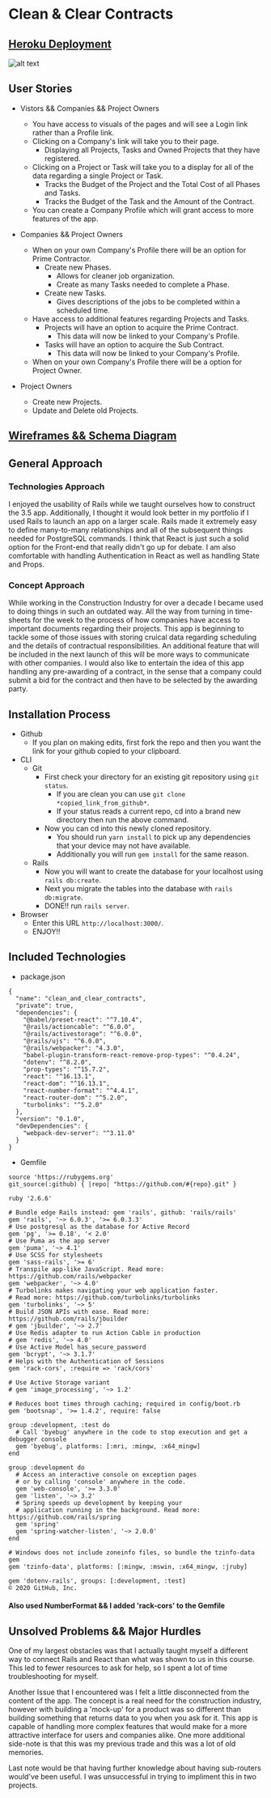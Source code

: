 # Clean & Clear Contracts

## <a href='https://fast-coast-80968.herokuapp.com/' target='_blank' >Heroku Deployment</a>

<!-- <image src='https://imgur.com/a/UOdJnEU' alt='screenshot of the app'/> -->
![alt text](https://imgur.com/a/UOdJnEU)

## User Stories

- Vistors && Companies && Project Owners
    - You have access to visuals of the pages and will see a Login link rather than a Profile link.
    - Clicking on a Company's link will take you to their page.
        - Displaying all Projects, Tasks and Owned Projects that they have registered.
    - Clicking on a Project or Task will take you to a display for all of the data regarding a single Project or Task.
        - Tracks the Budget of the Project and the Total Cost of all Phases and Tasks.
        - Tracks the Budget of the Task and the Amount of the Contract.
    - You can create a Company Profile which will grant access to more features of the app.

- Companies && Project Owners
    - When on your own Company's Profile there will be an option for Prime Contractor.
        - Create new Phases.
            - Allows for cleaner job organization.
            - Create as many Tasks needed to complete a Phase.
        - Create new Tasks.
            - Gives descriptions of the jobs to be completed within a scheduled time.
    - Have access to additional features regarding Projects and Tasks.
        - Projects will have an option to acquire the Prime Contract.
            - This data will now be linked to your Company's Profile.
        - Tasks will have an option to acquire the Sub Contract.
            - This data will now be linked to your Company's Profile.
    - When on your own Company's Profile there will be a option for Project Owner.

- Project Owners
    - Create new Projects.
    - Update and Delete old Projects.

## <a href='https://imgur.com/gallery/qe2XNXW' target='_blank' >Wireframes && Schema Diagram</a>

## General Approach
### Technologies Approach
<div>
    <p>I enjoyed the usability of Rails while we taught ourselves how to construct the 3.5 app. Additionally, I thought it would look better in my portfolio if I used Rails to launch an app on a larger scale. Rails made it extremely easy to define many-to-many relationships and all of the subsequent things needed for PostgreSQL commands. I think that React is just such a solid option for the Front-end that really didn't go up for debate. I am also comfortable with handling Authentication in React as well as handling State and Props.
    </p>
</div>

### Concept Approach
<div>
    <p>While working in the Construction Industry for over a decade I became used to doing things in such an outdated way. All the way from turning in time-sheets for the week to the process of how companies have access to important documents regarding their projects. This app is beginning to tackle some of those issues with storing cruical data regarding scheduling and the details of contractual responsibilities. An additional feature that will be included in the next launch of this will be more ways to communicate with other companies. I would also like to entertain the idea of this app handling any pre-awarding of a contract, in the sense that a company could submit a bid for the contract and then have to be selected by the awarding party.
    </p>
</div>

## Installation Process

- Github
    - If you plan on making edits, first fork the repo and then you want the link for your github copied to your clipboard.
- CLI
    - Git
        - First check your directory for an existing git repository using `git status`.
            - If you are clean you can use `git clone *copied_link_from_github*`.
            - If your status reads a current repo, cd into a brand new directory then run the above command.
        - Now you can cd into this newly cloned repository.
            - You should run `yarn install` to pick up any dependencies that your device may not have available.
            - Additionally you will run `gem install` for the same reason.
    - Rails
        - Now you will want to create the database for your localhost using `rails db:create`.
        - Next you migrate the tables into the database with `rails db:migrate`.
        - DONE!! run `rails server`.
- Browser
    - Enter this URL `http://localhost:3000/`.
    - ENJOY!!


## Included Technologies

- package.json
```
{
  "name": "clean_and_clear_contracts",
  "private": true,
  "dependencies": {
    "@babel/preset-react": "^7.10.4",
    "@rails/actioncable": "^6.0.0",
    "@rails/activestorage": "^6.0.0",
    "@rails/ujs": "^6.0.0",
    "@rails/webpacker": "4.3.0",
    "babel-plugin-transform-react-remove-prop-types": "^0.4.24",
    "dotenv": "^8.2.0",
    "prop-types": "^15.7.2",
    "react": "^16.13.1",
    "react-dom": "^16.13.1",
    "react-number-format": "^4.4.1",
    "react-router-dom": "^5.2.0",
    "turbolinks": "^5.2.0"
  },
  "version": "0.1.0",
  "devDependencies": {
    "webpack-dev-server": "^3.11.0"
  }
}
```
- Gemfile
```
source 'https://rubygems.org'
git_source(:github) { |repo| "https://github.com/#{repo}.git" }

ruby '2.6.6'

# Bundle edge Rails instead: gem 'rails', github: 'rails/rails'
gem 'rails', '~> 6.0.3', '>= 6.0.3.3'
# Use postgresql as the database for Active Record
gem 'pg', '>= 0.18', '< 2.0'
# Use Puma as the app server
gem 'puma', '~> 4.1'
# Use SCSS for stylesheets
gem 'sass-rails', '>= 6'
# Transpile app-like JavaScript. Read more: https://github.com/rails/webpacker
gem 'webpacker', '~> 4.0'
# Turbolinks makes navigating your web application faster. 
# Read more: https://github.com/turbolinks/turbolinks
gem 'turbolinks', '~> 5'
# Build JSON APIs with ease. Read more: https://github.com/rails/jbuilder
# gem 'jbuilder', '~> 2.7'
# Use Redis adapter to run Action Cable in production
# gem 'redis', '~> 4.0'
# Use Active Model has_secure_password
gem 'bcrypt', '~> 3.1.7'
# Helps with the Authentication of Sessions
gem 'rack-cors', :require => 'rack/cors'

# Use Active Storage variant
# gem 'image_processing', '~> 1.2'

# Reduces boot times through caching; required in config/boot.rb
gem 'bootsnap', '>= 1.4.2', require: false

group :development, :test do
  # Call 'byebug' anywhere in the code to stop execution and get a debugger console
  gem 'byebug', platforms: [:mri, :mingw, :x64_mingw]
end

group :development do
  # Access an interactive console on exception pages 
  # or by calling 'console' anywhere in the code.
  gem 'web-console', '>= 3.3.0'
  gem 'listen', '~> 3.2'
  # Spring speeds up development by keeping your 
  # application running in the background. Read more: https://github.com/rails/spring
  gem 'spring'
  gem 'spring-watcher-listen', '~> 2.0.0'
end

# Windows does not include zoneinfo files, so bundle the tzinfo-data gem
gem 'tzinfo-data', platforms: [:mingw, :mswin, :x64_mingw, :jruby]

gem 'dotenv-rails', groups: [:development, :test]
© 2020 GitHub, Inc.
```

#### Also used NumberFormat && I added 'rack-cors' to the Gemfile


## Unsolved Problems && Major Hurdles

<div>
    <p>One of my largest obstacles was that I actually taught myself a different way to connect Rails and React than what was shown to us in this course. This led to fewer resources to ask for help, so I spent a lot of time troubleshooting for myself.
    </p>
    <p>Another Issue that I encountered was I felt a little disconnected from the content of the app. The concept is a real need for the construction industry, however with building a 'mock-up' for a product was so different than building something that returns data to you when you ask for it. This app is capable of handling more complex features that would make for a more attractive interface for users and companies alike. One more additional side-note is that this was my previous trade and this was a lot of old memories.
    </p>
    <p>Last note would be that having further knowledge about having sub-routers would've been useful. I was unsuccessful in trying to impliment this in two projects.
    </p>
</div>

